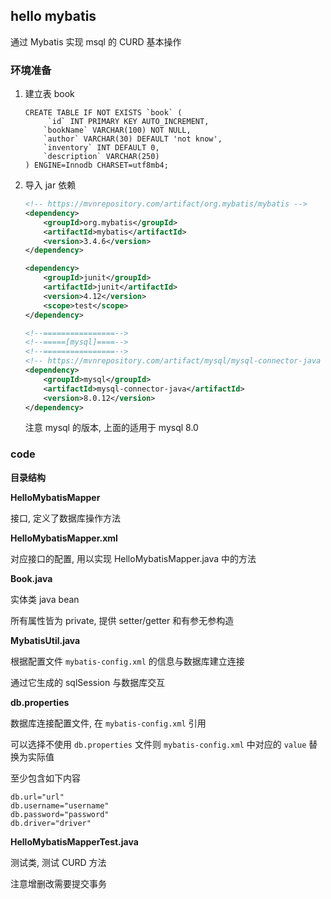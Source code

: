 ## hello mybatis

通过 Mybatis 实现 msql 的 CURD 基本操作

### 环境准备

1. 建立表 book 

   ```mysql
   CREATE TABLE IF NOT EXISTS `book` (
        `id` INT PRIMARY KEY AUTO_INCREMENT,
       `bookName` VARCHAR(100) NOT NULL,
       `author` VARCHAR(30) DEFAULT 'not know',
       `inventory` INT DEFAULT 0,
       `description` VARCHAR(250)
   ) ENGINE=Innodb CHARSET=utf8mb4;
   ```

2. 导入 jar 依赖

   ```xml
   <!-- https://mvnrepository.com/artifact/org.mybatis/mybatis -->
   <dependency>
       <groupId>org.mybatis</groupId>
       <artifactId>mybatis</artifactId>
       <version>3.4.6</version>
   </dependency>

   <dependency>
       <groupId>junit</groupId>
       <artifactId>junit</artifactId>
       <version>4.12</version>
       <scope>test</scope>
   </dependency>

   <!--================-->
   <!--=====[mysql]====-->
   <!--================-->
   <!-- https://mvnrepository.com/artifact/mysql/mysql-connector-java -->
   <dependency>
       <groupId>mysql</groupId>
       <artifactId>mysql-connector-java</artifactId>
       <version>8.0.12</version>
   </dependency>
   ```

   注意 mysql 的版本, 上面的适用于 mysql 8.0

### code 

**目录结构**

**HelloMybatisMapper**

接口, 定义了数据库操作方法

**HelloMybatisMapper.xml** 

对应接口的配置, 用以实现 HelloMybatisMapper.java 中的方法

**Book.java**

实体类 java bean 

所有属性皆为 private, 提供 setter/getter 和有参无参构造

**MybatisUtil.java**

根据配置文件 `mybatis-config.xml` 的信息与数据库建立连接

通过它生成的 sqlSession 与数据库交互

**db.properties**

数据库连接配置文件, 在 `mybatis-config.xml` 引用

可以选择不使用 `db.properties` 文件则 `mybatis-config.xml` 中对应的 `value` 替换为实际值

至少包含如下内容

```properties
db.url="url"
db.username="username"
db.password="password"
db.driver="driver"
```

**HelloMybatisMapperTest.java**

测试类, 测试 CURD 方法

注意增删改需要提交事务
